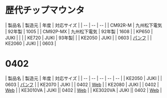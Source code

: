 # 歴代チップマウンタ


| 製品名 | 製造元 | 年度 | 対応サイズ |
| -- | -- | -- |
| CM92R-M | 九州松下電気 | 92年製 | 1005 |
| CM92P-MX | 九州松下電気 | 92年製 | 1608 |
| KP650 | JUKI | | | 
| KE720 | JUKI | 93年製| | 
| KE2050 | JUKI | | 0603 | [パンフ](http://www.juki.co.jp/smt/dl/gltc/ke_205060.pdf) |
| KE2060 | JUKI | | 0603 |

# 0402

| 製品名 | 製造元 | 年度 | 対応サイズ |
| -- | -- | -- | -- | -- |
| KE2050 | JUKI | | 0603 | [パンフ](http://www.juki.co.jp/smt/dl/gltc/ke_205060.pdf) |
| KE2070 | JUKI | | 0402 | [Web](http://www.juki.co.jp/smt/introduce/products/ke2070.html) |
| KE2080 | JUKI | | 0402 | [Web](http://www.juki.co.jp/smt/introduce/products/ke2080.html) |
| KE3010VA | JUKI || 0402 | [Web](http://www.juki.co.jp/smt/introduce/products/ke3010a.html) |
| KE3020VA | JUKI || 0402 | [Web](http://www.juki.co.jp/smt/introduce/products/ke3020va.html) |
